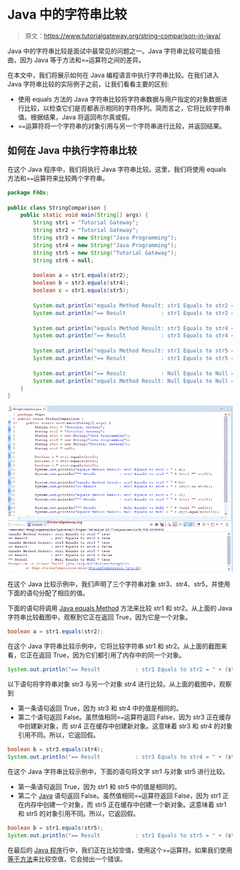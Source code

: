 # Java 中的字符串比较

> 原文：<https://www.tutorialgateway.org/string-comparison-in-java/>

Java 中的字符串比较是面试中最常见的问题之一。Java 字符串比较可能会扭曲，因为 Java 等于方法和=`=`运算符之间的差异。

在本文中，我们将展示如何在 Java 编程语言中执行字符串比较。在我们进入 Java 字符串比较的实际例子之前，让我们看看主要的区别:

*   使用 equals 方法的 Java 字符串比较将字符串数据与用户指定的对象数据进行比较，以检查它们是否都表示相同的字符序列。简而言之，它将比较字符串值。根据结果，Java 将返回布尔真或假。
*   =`=`运算符将一个字符串的对象引用与另一个字符串进行比较，并返回结果。

## 如何在 Java 中执行字符串比较

在这个 Java 程序中，我们将执行 Java 字符串比较。这里，我们将使用 equals 方法和=`=`运算符来比较两个字符串。

```java
package FAQs;

public class StringComparison {
	public static void main(String[] args) {
		String str1 = "Tutorial Gateway";
		String str2 = "Tutorial Gateway";
		String str3 = new String("Java Programming");
		String str4 = new String("Java Programming");
		String str5 = new String("Tutorial Gateway");
		String str6 = null;

		boolean a = str1.equals(str2);
		boolean b = str3.equals(str4);
		boolean c = str1.equals(str5);

		System.out.println("equals Method Result: str1 Equals to str2 = " + a);
		System.out.println("== Result           : str1 Equals to str2 = " + (str1 == str2));

		System.out.println("equals Method Result: str3 Equals to str4 = " + b);
		System.out.println("== Result           : str3 Equals to str4 = " + (str3 == str4));

		System.out.println("equals Method Result: str1 Equals to str5 = " + c);
		System.out.println("== Result           : str1 Equals to str5 = " + (str1 == str5));

		System.out.println("== Result           : Null Equals to Null = " + (null == null));
		System.out.println("equals Method Result: Null Equals to Null = " + str6.equals(null));
	}
}

```

![String Comparison in Java 1](img/8493e294f293977e4e0b031982bb133d.png)

在这个 Java 比较示例中，我们声明了三个字符串对象 str3、str4、str5，并使用下面的语句分配了相应的值。

下面的语句将调用 [Java equals Method](https://www.tutorialgateway.org/java-equals-method/) 方法来比较 str1 和 str2。从上面的 Java 字符串比较截图中，观察到它正在返回 True，因为它是一个对象。

```java
boolean a = str1.equals(str2);
```

在这个 Java 字符串比较示例中，它将比较字符串 str1 和 str2。从上面的截图来看，它正在返回 True，因为它们都引用了内存中的同一个对象。

```java
System.out.println("== Result           : str1 Equals to str2 = " + (str1 == str2));
```

以下语句将字符串对象 str3 与另一个对象 str4 进行比较。从上面的截图中，观察到

*   第一条语句返回 True，因为 str3 和 str4 中的值是相同的。
*   第二个语句返回 False。虽然值相同=`=`运算符返回 False，因为 str3 正在缓存中创建新对象，而 str4 正在缓存中创建新对象。这意味着 str3 和 str4 的对象引用不同。所以，它返回假。

```java
boolean b = str3.equals(str4);
System.out.println("== Result           : str3 Equals to str4 = " + (str3 == str4));
```

在这个 Java 字符串比较示例中，下面的语句将文字 str1 与对象 str5 进行比较。

*   第一条语句返回 True，因为 str1 和 str5 中的值是相同的。
*   第二个 [Java](https://www.tutorialgateway.org/java-tutorial/) 语句返回 False。虽然值相同=`=`运算符返回 False，因为 str1 正在内存中创建一个对象，而 str5 正在缓存中创建一个新对象。这意味着 str1 和 str5 的对象引用不同。所以，它返回假。

```java
boolean b = str1.equals(str5);
System.out.println("== Result           : str1 Equals to str5 = " + (str1 == str5));
```

在最后的 [Java 程序](https://www.tutorialgateway.org/learn-java-programs/)行中，我们正在比较空值，使用这个=`=`运算符。如果我们使用[等于方法](https://www.tutorialgateway.org/java-equals-method/)来比较空值，它会抛出一个错误。